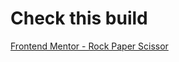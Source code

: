 # Check this build

[Frontend Mentor - Rock Paper Scissor](https://mike-project-rock-paper-scissors.netlify.app/ "Frontend Mentor Project")
